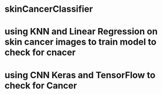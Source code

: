 # skinCancerClassifier
# using KNN and Linear Regression on skin cancer images to train model to check for cnacer
# using CNN Keras and TensorFlow to check for Cancer
